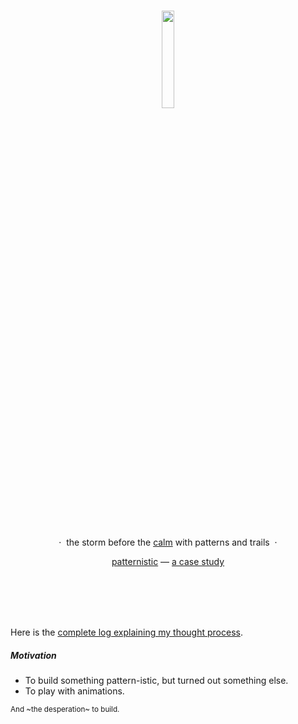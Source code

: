 <br />
<p align="center">
    <img src="https://user-images.githubusercontent.com/61280281/202912289-fb81ccc4-4781-4f19-a60a-d6a2b43aab72.png" width="20%">
</p>

<br />
<br />

<p align="center">&nbsp;·&nbsp; the storm before the <a href="https://github.com/tusharnankani/resonating-circles">calm</a> with patterns and trails &nbsp;·&nbsp;</p>
<p align="center"><a href="https://tusharnankani.github.io/patternistic">patternistic</a> — <a href="https://twitter.com/tusharnankanii/status/1594393132430659584">a case study</a></p>

<br />
<br />
<br />
<br />

Here is the [complete log explaining my thought process](https://undirected-graph.netlify.app/posts/patternistic).

##### Motivation

- To build something pattern-istic, but turned out something else.
- To play with animations.

<sup>And ~the desperation~ to build.</sup>
